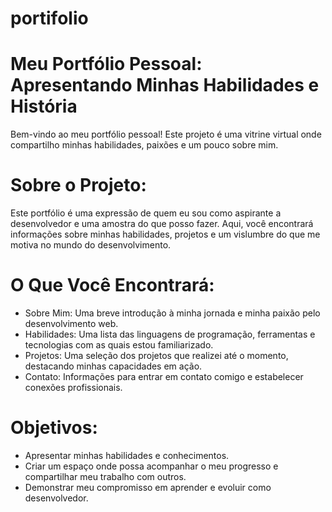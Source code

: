 # portifolio

# Meu Portfólio Pessoal: Apresentando Minhas Habilidades e História

Bem-vindo ao meu portfólio pessoal! Este projeto é uma vitrine virtual onde compartilho minhas habilidades, paixões e um pouco sobre mim.

# Sobre o Projeto:
Este portfólio é uma expressão de quem eu sou como aspirante a desenvolvedor e uma amostra do que posso fazer. Aqui, você encontrará informações sobre minhas habilidades, projetos e um vislumbre do que me motiva no mundo do desenvolvimento.

# O Que Você Encontrará:

* Sobre Mim: Uma breve introdução à minha jornada e minha paixão pelo desenvolvimento web.
* Habilidades: Uma lista das linguagens de programação, ferramentas e tecnologias com as quais estou familiarizado.
* Projetos: Uma seleção dos projetos que realizei até o momento, destacando minhas capacidades em ação.
* Contato: Informações para entrar em contato comigo e estabelecer conexões profissionais.

# Objetivos:

* Apresentar minhas habilidades e conhecimentos.
* Criar um espaço onde possa acompanhar o meu progresso e compartilhar meu trabalho com outros.
* Demonstrar meu compromisso em aprender e evoluir como desenvolvedor.
